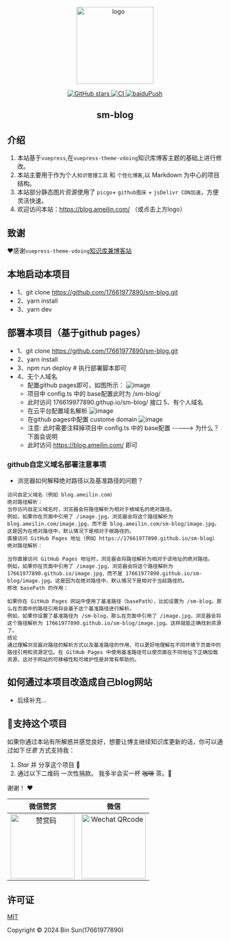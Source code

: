 <p align="center">
  <a href="https://blog.ameilin.com/" target="_blank" rel="noopener noreferrer">
  <img width="180" src="https://cdn.jsdelivr.net/gh/17661977890/picgo-file/sm10.jpg" alt="logo">
  </a>
</p>

<p align="center"> 
  <a href="https://github.com/17661977890/sm-blog/stargazers">
    <img src="https://img.shields.io/github/stars/17661977890/sm-blog?logo=ReverbNation&logoColor=rgba(255,255,255,.6)" alt="GitHub stars">
  </a>
  <a href="https://github.com/17661977890/sm-blog/actions?query=workflow%3ACI">
    <img src="https://github.com/17661977890/sm-blog/workflows/CI/badge.svg" alt="CI">
  </a>
  
  <a href="https://github.com/17661977890/sm-blog/actions?query=workflow%3AbaiduPush">
    <img src="https://github.com/17661977890/sm-blog/workflows/baiduPush/badge.svg" alt="baiduPush">
  </a>
</p>

<h2 align="center">sm-blog</h2>

## 介绍
1. 本站基于`vuepress`,在`vuepress-theme-vdoing`知识库博客主题的基础上进行修改。
2. 本站主要用于作为个人`知识管理工具` 和 `个性化博客`,以 Markdown 为中心的项目结构。
3. 本站部分静态图片资源使用了 `picgo`+ `github图床` + `jsDelivr CDN加速`，方便灵活快速。
4. 欢迎访问本站：https://blog.ameilin.com/ （或点击上方logo）

## 致谢
:heart:感谢`vuepress-theme-vdoing`[知识库兼博客站](https://xugaoyi.com/)


## 本地启动本项目
* 1、git clone https://github.com/17661977890/sm-blog.git
* 2、yarn install
* 3、yarn dev


## 部署本项目（基于github pages）

* 1、git clone https://github.com/17661977890/sm-blog.git
* 2、yarn install
* 3、npm run deploy # 执行部署脚本即可
* 4、无个人域名
   * 配置github pages即可，如图所示：
   ![image](https://cdn.jsdelivr.net/gh/17661977890/picgo-file/5ab2e407ddffe0eb52a69e1f01351cbd.png)
   * 项目中 config.ts 中的 base配置此时为 /sm-blog/
   * 此时访问 176619977890.githup.io/sm-blog/ 接口
5、有个人域名
  * 在云平台配置域名解析
  ![image](https://cdn.jsdelivr.net/gh/17661977890/picgo-file/198f7035b9dea1876e521e8a75a5686c.png)
  * 在github pages中配置 custome domain
  ![image](https://cdn.jsdelivr.net/gh/17661977890/picgo-file/20240530115121.png)
  * 注意: 此时需要注释掉项目中 config.ts 中的 base配置 -----> 为什么？ 下面会说明
  * 此时访问 https://blog.ameilin.com/ 即可


### github自定义域名部署注意事项
* 浏览器如何解释绝对路径以及基准路径的问题？
```
访问自定义域名（例如 blog.ameilin.com）
绝对路径解析：
当你访问自定义域名时，浏览器会将路径解析为相对于根域名的绝对路径。
例如，如果你在页面中引用了 /image.jpg，浏览器会将这个路径解析为 blog.ameilin.com/image.jpg，而不是 blog.ameilin.com/sm-blog/image.jpg。这是因为在绝对路径中，默认情况下是相对于根路径的。
直接访问 GitHub Pages 地址（例如 https://17661977890.github.io/sm-blog）
绝对路径解析：

当你直接访问 GitHub Pages 地址时，浏览器会将路径解析为相对于该地址的绝对路径。
例如，如果你在页面中引用了 /image.jpg，浏览器会将这个路径解析为 17661977890.github.io/image.jpg，而不是 17661977890.github.io/sm-blog/image.jpg。这是因为在绝对路径中，默认情况下是相对于当前路径的。
修改 basePath 的作用：

如果你在 GitHub Pages 网站中使用了基准路径（basePath），比如设置为 /sm-blog，那么在页面中的路径引用将会基于这个基准路径进行解析。
例如，如果你设置了基准路径为 /sm-blog，那么在页面中引用了 /image.jpg，浏览器会将这个路径解析为 17661977890.github.io/sm-blog/image.jpg。这样就能正确找到资源了。
结论
通过理解浏览器对路径的解析方式以及基准路径的作用，可以更好地理解在不同环境下页面中的路径引用和资源定位。在 GitHub Pages 中使用基准路径可以使页面在不同地址下正确加载资源，这对于网站的可移植性和可维护性是非常有帮助的。
```

## 如何通过本项目改造成自己blog网站
* 后续补充...

## :sparkling_heart:支持这个项目

如果你通过本站有所解惑并感觉良好，想要让博主继续知识库更新的话，你可以通过如下*任意* 方式支持我：

1. *Star* 并 分享这个项目 :rocket:
2. 通过以下二维码 一次性捐款。 我多半会买一杯 ~~咖啡~~ 茶。:tea:

谢谢！ :heart:

| 微信赞赏 | 微信 |
| :---: | :---: |
| <img src="https://cdn.jsdelivr.net/gh/17661977890/picgo-file/admire.jpg" alt="赞赏码" width=150> | <img src="https://cdn.jsdelivr.net/gh/17661977890/picgo-file/pay.jpg" alt="Wechat QRcode" width=150>|


## 许可证
[MIT](https://github.com/17661977890/sm-blog/blob/master/LICENSE)

Copyright © 2024 Bin Sun(17661977890)
